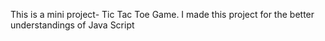 This is a mini project- Tic Tac Toe Game. I made this project for the better understandings of Java Script 
